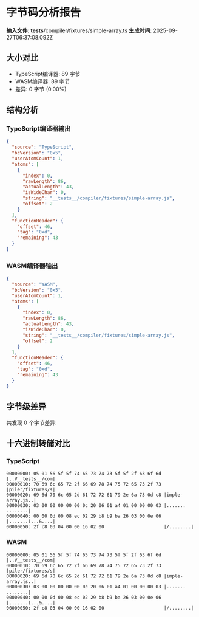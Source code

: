 # 字节码分析报告

**输入文件**: __tests__/compiler/fixtures/simple-array.ts
**生成时间**: 2025-09-27T06:37:08.092Z

## 大小对比

- TypeScript编译器: 89 字节
- WASM编译器: 89 字节
- 差异: 0 字节 (0.00%)

## 结构分析

### TypeScript编译器输出
```json
{
  "source": "TypeScript",
  "bcVersion": "0x5",
  "userAtomCount": 1,
  "atoms": [
    {
      "index": 0,
      "rawLength": 86,
      "actualLength": 43,
      "isWideChar": 0,
      "string": "__tests__/compiler/fixtures/simple-array.js",
      "offset": 2
    }
  ],
  "functionHeader": {
    "offset": 46,
    "tag": "0xd",
    "remaining": 43
  }
}
```

### WASM编译器输出
```json
{
  "source": "WASM",
  "bcVersion": "0x5",
  "userAtomCount": 1,
  "atoms": [
    {
      "index": 0,
      "rawLength": 86,
      "actualLength": 43,
      "isWideChar": 0,
      "string": "__tests__/compiler/fixtures/simple-array.js",
      "offset": 2
    }
  ],
  "functionHeader": {
    "offset": 46,
    "tag": "0xd",
    "remaining": 43
  }
}
```

## 字节级差异

共发现 0 个字节差异:


## 十六进制转储对比

### TypeScript
```
00000000: 05 01 56 5f 5f 74 65 73 74 73 5f 5f 2f 63 6f 6d |..V__tests__/com|
00000010: 70 69 6c 65 72 2f 66 69 78 74 75 72 65 73 2f 73 |piler/fixtures/s|
00000020: 69 6d 70 6c 65 2d 61 72 72 61 79 2e 6a 73 0d c8 |imple-array.js..|
00000030: 03 00 00 00 00 00 0c 20 06 01 a4 01 00 00 00 03 |....... ........|
00000040: 00 00 0d 00 08 ec 02 29 b8 b9 ba 26 03 00 0e 06 |.......)...&....|
00000050: 2f c8 03 04 00 00 16 02 00                      |/........|
```

### WASM
```
00000000: 05 01 56 5f 5f 74 65 73 74 73 5f 5f 2f 63 6f 6d |..V__tests__/com|
00000010: 70 69 6c 65 72 2f 66 69 78 74 75 72 65 73 2f 73 |piler/fixtures/s|
00000020: 69 6d 70 6c 65 2d 61 72 72 61 79 2e 6a 73 0d c8 |imple-array.js..|
00000030: 03 00 00 00 00 00 0c 20 06 01 a4 01 00 00 00 03 |....... ........|
00000040: 00 00 0d 00 08 ec 02 29 b8 b9 ba 26 03 00 0e 06 |.......)...&....|
00000050: 2f c8 03 04 00 00 16 02 00                      |/........|
```